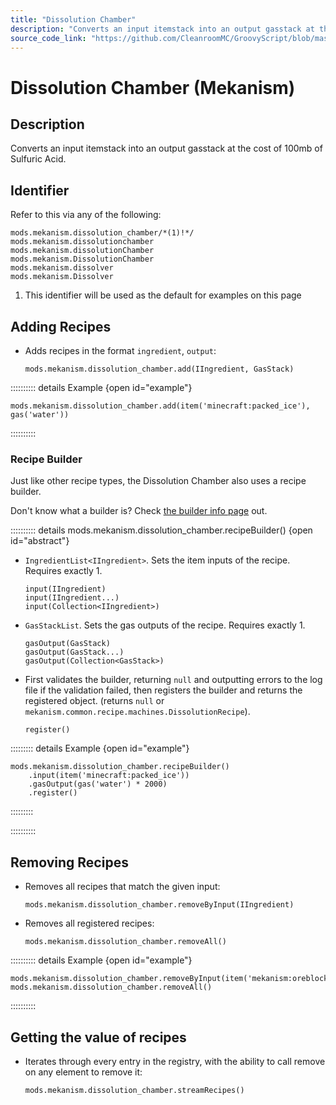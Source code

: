 ```yaml
---
title: "Dissolution Chamber"
description: "Converts an input itemstack into an output gasstack at the cost of 100mb of Sulfuric Acid."
source_code_link: "https://github.com/CleanroomMC/GroovyScript/blob/master/src/main/java/com/cleanroommc/groovyscript/compat/mods/mekanism/DissolutionChamber.java"
---
```


# Dissolution Chamber (Mekanism)

## Description

Converts an input itemstack into an output gasstack at the cost of 100mb of Sulfuric Acid.

## Identifier

Refer to this via any of the following:

```groovy:no-line-numbers {1}
mods.mekanism.dissolution_chamber/*(1)!*/
mods.mekanism.dissolutionchamber
mods.mekanism.dissolutionChamber
mods.mekanism.DissolutionChamber
mods.mekanism.dissolver
mods.mekanism.Dissolver
```

1. This identifier will be used as the default for examples on this page

## Adding Recipes

- Adds recipes in the format `ingredient`, `output`:

    ```groovy:no-line-numbers
    mods.mekanism.dissolution_chamber.add(IIngredient, GasStack)
    ```

:::::::::: details Example {open id="example"}
```groovy:no-line-numbers
mods.mekanism.dissolution_chamber.add(item('minecraft:packed_ice'), gas('water'))
```

::::::::::

### Recipe Builder

Just like other recipe types, the Dissolution Chamber also uses a recipe builder.

Don't know what a builder is? Check [the builder info page](../../../groovy/builder.md) out.

:::::::::: details mods.mekanism.dissolution_chamber.recipeBuilder() {open id="abstract"}
- `IngredientList<IIngredient>`. Sets the item inputs of the recipe. Requires exactly 1.

    ```groovy:no-line-numbers
    input(IIngredient)
    input(IIngredient...)
    input(Collection<IIngredient>)
    ```

- `GasStackList`. Sets the gas outputs of the recipe. Requires exactly 1.

    ```groovy:no-line-numbers
    gasOutput(GasStack)
    gasOutput(GasStack...)
    gasOutput(Collection<GasStack>)
    ```

- First validates the builder, returning `null` and outputting errors to the log file if the validation failed, then registers the builder and returns the registered object. (returns `null` or `mekanism.common.recipe.machines.DissolutionRecipe`).

    ```groovy:no-line-numbers
    register()
    ```

::::::::: details Example {open id="example"}
```groovy:no-line-numbers
mods.mekanism.dissolution_chamber.recipeBuilder()
    .input(item('minecraft:packed_ice'))
    .gasOutput(gas('water') * 2000)
    .register()
```

:::::::::

::::::::::

## Removing Recipes

- Removes all recipes that match the given input:

    ```groovy:no-line-numbers
    mods.mekanism.dissolution_chamber.removeByInput(IIngredient)
    ```

- Removes all registered recipes:

    ```groovy:no-line-numbers
    mods.mekanism.dissolution_chamber.removeAll()
    ```

:::::::::: details Example {open id="example"}
```groovy:no-line-numbers
mods.mekanism.dissolution_chamber.removeByInput(item('mekanism:oreblock:0'))
mods.mekanism.dissolution_chamber.removeAll()
```

::::::::::

## Getting the value of recipes

- Iterates through every entry in the registry, with the ability to call remove on any element to remove it:

    ```groovy:no-line-numbers
    mods.mekanism.dissolution_chamber.streamRecipes()
    ```
